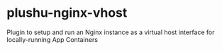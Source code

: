 plushu-nginx-vhost
==================

Plugin to setup and run an Nginx instance as a virtual host interface for locally-running App Containers
